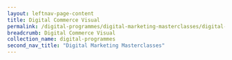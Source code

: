 ```yaml
---
layout: leftnav-page-content
title: Digital Commerce Visual
permalink: /digital-programmes/digital-marketing-masterclasses/digital-commerce-visual
breadcrumb: Digital Commerce Visual
collection_name: digital-programmes
second_nav_title: "Digital Marketing Masterclasses"
---
```

